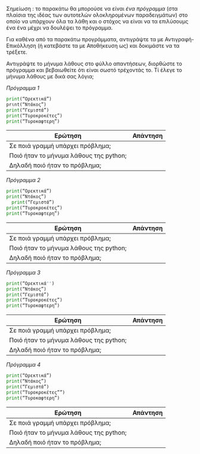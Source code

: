 Σημείωση : το παρακάτω θα μπορούσε να είναι _ένα 
πρόγραμμα_ (στα πλαίσια της ιδέας των αυτοτελών ολοκληρομένων παραδειγμάτων)
στο οποίο να υπάρχουν όλα τα λάθη και ο στόχος να είναι να τα 
επιλύσουμς ένα ένα μέχρι να δουλέψει το πρόγραμμα.

Για καθένα από τα παρακάτω προγράμματα, αντιγράψτε τα με Αντιγραφή-Επικόλληση (ή κατεβάστε τα με Αποθήκευση ως) και δοκιμάστε να τα τρέξετε.

Αντιγράψτε το μήνυμα λάθους στο φύλλο απαντήσεων, διορθώστε το πρόγραμμα και βεβαιωθείτε ότι είναι σωστό τρέχοντάς το. Τί έλεγε το μήνυμα λάθους με δικά σας λόγια;

*Πρόγραμμα 1*
```python
print(“Ορεκτικά”)
prιnt(“Ντάκος”)
print(“Γεμιστά”)
print(“Τυροκροκέτες”)
print(“Τυροκαφτερη”)
```

|Ερώτηση|Απάντηση
|---|---|
|Σε ποιά γραμμή υπάρχει πρόβλημα;||
|Ποιό ήταν το μήνυμα λάθους της python;||
|Δηλαδή ποιό ήταν το πρόβλημα;||



*Πρόγραμμα 2*
```python
print(“Ορεκτικά”)
print(“Ντάκος”)
  print(“Γεμιστά”)
print(“Τυροκροκέτες”)
print(“Τυροκαφτερη”)
```

|Ερώτηση|Απάντηση
|---|---|
|Σε ποιά γραμμή υπάρχει πρόβλημα;||
|Ποιό ήταν το μήνυμα λάθους της python;||
|Δηλαδή ποιό ήταν το πρόβλημα;||


*Πρόγραμμα 3*
```python
print(“Ορεκτικά'')
print(“Ντάκος”)
print(“Γεμιστά”)
print(“Τυροκροκέτες”)
print(“Τυροκαφτερη”)
```
|Ερώτηση|Απάντηση
|---|---|
|Σε ποιά γραμμή υπάρχει πρόβλημα;||
|Ποιό ήταν το μήνυμα λάθους της python;||
|Δηλαδή ποιό ήταν το πρόβλημα;||



*Πρόγραμμα 4*
```python
print(“Ορεκτικά”)
print(“Ντάκος”)
print(“Γεμιστά”)
print(“Τυροκροκέτες””)
print(“Τυροκαφτερη”)
```

|Ερώτηση|Απάντηση
|---|---|
|Σε ποιά γραμμή υπάρχει πρόβλημα;||
|Ποιό ήταν το μήνυμα λάθους της python;||
|Δηλαδή ποιό ήταν το πρόβλημα;||
